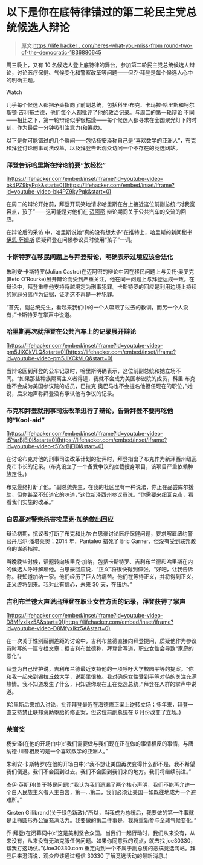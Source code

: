 # 以下是你在底特律错过的第二轮民主党总统候选人辩论

> 原文:[https://life hacker . com/heres-what-you-miss-from round-two-of-the-democratic-1836880645](https://lifehacker.com/heres-what-you-missed-from-round-two-of-the-democratic-1836880645)

周三晚上，又有 10 名候选人登上底特律的舞台，参加第二轮民主党总统候选人辩论，讨论医疗保健、气候变化和警察改革等问题——但乔·拜登是每个候选人心中的明确主题。

Watch

几乎每个候选人都把矛头指向了前副总统，包括科里·布克、卡玛拉·哈里斯和柯尔斯顿·吉利布兰德，他们每个人都批评了他的政治记录。与周二的第一轮辩论 不同——相比之下，第一轮辩论似乎很枯燥——每个候选人都寻求在全国聚光灯下的时刻，作为最后一分钟吸引注意力(和筹款)。

以下是你可能错过的几个瞬间——包括杨安泽称自己是“喜欢数学的亚洲人”，布克和拜登讨论刑事司法改革，以及拜登告诉观众访问一个不存在的竞选网站。

### 拜登告诉哈里斯在辩论前要“放轻松”

 [https://lifehacker.com/embed/inset/iframe?id=youtube-video-bk4PZ9kyPqk&start=0](https://lifehacker.com/embed/inset/iframe?id=youtube-video-bk4PZ9kyPqk&start=0) 

在周二的辩论开始前，拜登开玩笑地请求哈里斯在台上接近这位前副总统:“对我宽容点，孩子”——这可能是对他们在 [迈阿密](https://lifehacker.com/heres-what-you-missed-on-day-two-of-the-democratic-deba-1835927829) 辩论期间关于公共汽车的交流的回应。

在辩论后的采访 中，哈里斯说她“真的没有想太多”在推特上，哈里斯的新闻秘书 [伊恩·萨姆斯](https://twitter.com/IanSams/status/1156717770836533250) 质疑拜登在问候参议员时使用“孩子”一词。

### 卡斯特罗在移民问题上与拜登辩论，明确表示过境应该合法化

朱利安·卡斯特罗(Julian Castro)在迈阿密的辩论中因在移民问题上与贝托·奥罗克(Beto O'Rourke)展开辩论而受到严重关注，他在同一问题上与拜登达成一致。在辩论中，拜登重申他支持将越境定为刑事犯罪。卡斯特罗的回应是利用边境上持续的家庭分离作为证据，证明这不再是一种犯罪。

“首先，副总统先生，看起来我们中的一个人吸取了过去的教训，而另一个人没有，”卡斯特罗在掌声中说道。

### 哈里斯再次就拜登在公共汽车上的记录展开辩论

 [https://lifehacker.com/embed/inset/iframe?id=youtube-video-pm5JiXCkVLQ&start=0](https://lifehacker.com/embed/inset/iframe?id=youtube-video-pm5JiXCkVLQ&start=0) 

当辩论回到拜登的公车记录时，哈里斯明确表示，这位前副总统和她立场不同。“如果那些种族隔离主义者得逞，我就不会成为美国参议院的成员，科里·布克也不会成为美国参议院的成员，巴拉克·奥巴马也不会提名他担任现在的职位，”她说，后来她声称拜登没有承认他有争议的记录。

### 布克和拜登就刑事司法改革进行了辩论，告诉拜登不要再吃他的“Kool-aid”

 [https://lifehacker.com/embed/inset/iframe?id=youtube-video-t5YarBjEl0I&start=0](https://lifehacker.com/embed/inset/iframe?id=youtube-video-t5YarBjEl0I&start=0) 

在讨论布克对他的刑事司法改革计划的批评时，拜登指出了布克作为新泽西州纽瓦克市市长的记录。(布克设立了一个备受争议的拦截搜身项目，该项目严重依赖种族定性。)

布克最终打断了他。“副总统先生，在我的社区里有一种说法，你正在品尝库尔援助，但你甚至不知道它的味道，”这位新泽西州参议员说。“你需要来纽瓦克市，看看我们实施的改革。”

### 白思豪对警察杀害埃里克·加纳做出回应

辩论初期，抗议者打断了布克和比尔·白思豪讨论医疗保健问题，要求解雇纽约警官丹尼尔·潘塔莱奥；2014 年，Pantaleo 掐死了 Eric Garner，但没有受到联邦政府的谋杀指控。

当晚晚些时候，话题转向埃里克·加纳，包括卡斯特罗、吉利布兰德和哈里斯在内的候选人呼吁解雇他。白思豪回应说，“正义”将很快得到伸张。“好吧，让我告诉你。我知道加纳一家。他们经历了巨大的痛苦。他们在等待正义，并将得到正义。正义终将到来。我对此有信心，未来 30 天，在纽约。”

### 吉利布兰德大声说出拜登在职业女性方面的记录，拜登获得了掌声

 [https://lifehacker.com/embed/inset/iframe?id=youtube-video-D8MfyxIkz5A&start=0](https://lifehacker.com/embed/inset/iframe?id=youtube-video-D8MfyxIkz5A&start=0) 

在一次关于性别薪酬差距的讨论中，吉利布兰德直接向拜登提问，质疑他作为参议员时写的一篇专栏文章；据吉利布兰德称，拜登曾写道，职业女性会导致“家庭的恶化”。

拜登为自己辩护说，吉利布兰德最近支持他的一项呼吁大学校园平等的提案。“你和我一起来到锡拉丘兹大学，说那里很棒。我对确保女性受到平等对待的关注充满热情。我不知道发生了什么，只知道你现在正在竞选总统，”拜登在人群的掌声中说道。

(哈里斯后来加入讨论，批评拜登最近在海德修正案上逆转立场；多年来，拜登一直支持禁止联邦资助堕胎的修正案，但这位前副总统在 6 月份改变了立场。)

### 荣誉奖

杨安泽(在他的开场白中):“我们需要做与我们现在正在做的事情相反的事情，与唐纳德·川普相反的是一个喜欢数学的亚洲人。”

朱利安·卡斯特罗(在他的开场白中):“我不想让美国再次变得什么都不是。我不希望我们倒退。我们不会回到过去。我们不会回到我们来的地方。我们将继续前进。”

杰伊·英斯利(关于移民问题):“我认为我们遗漏了两个核心声明，我们不能再允许一个白人民族主义者入主白宫，第一...第二，我们必须让美国一如既往地成为一个避难所。”

Kirsten Gillibrand(关于绿色新政):“所以，当我成为总统后，我要做的第一件事就是让椭圆形办公室充满活力。我要做的第二件事是，我将重新参与全球气候变化。”

乔·拜登(在闭幕词中):“这是美利坚合众国。当我们一起行动时，我们从来没有，从来没有，从来没有无法克服任何问题。如果你同意我的观点，就去找 joe30330，帮我打这场仗。”(Joe30330.com 重定向到一个不属于副总统的恶搞竞选网站。拜登后来澄清说，观众应该通过短信 30330 了解竞选活动的最新消息。)